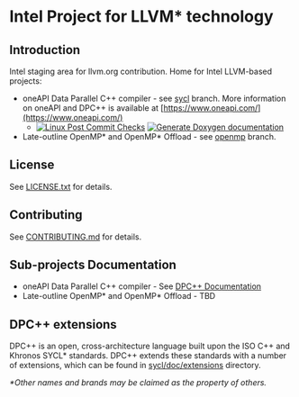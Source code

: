 # Intel Project for LLVM\* technology

## Introduction

Intel staging area for llvm.org contribution.
Home for Intel LLVM-based projects:

* oneAPI Data Parallel C++ compiler - see
  [sycl](https://github.com/intel/llvm/tree/sycl) branch. More information on
  oneAPI and DPC++ is available at
  [https://www.oneapi.com/](https://www.oneapi.com/)
  * [![Linux Post Commit Checks](https://github.com/intel/llvm/workflows/Linux%20Post%20Commit%20Checks/badge.svg)](https://github.com/intel/llvm/actions?query=workflow%3A%22Linux+Post+Commit+Checks%22)
    [![Generate Doxygen documentation](https://github.com/intel/llvm/workflows/Generate%20Doxygen%20documentation/badge.svg)](https://github.com/intel/llvm/actions?query=workflow%3A%22Generate+Doxygen+documentation%22)
* Late-outline OpenMP\* and OpenMP\* Offload - see
  [openmp](https://github.com/intel/llvm/tree/openmp) branch.

## License

See [LICENSE.txt](sycl/LICENSE.TXT) for details.

## Contributing

See [CONTRIBUTING.md](CONTRIBUTING.md) for details.

## Sub-projects Documentation

* oneAPI Data Parallel C++ compiler - See
  [DPC++ Documentation](https://intel.github.io/llvm-docs/)
* Late-outline OpenMP\* and OpenMP\* Offload - TBD

## DPC++ extensions

DPC++ is an open, cross-architecture language built upon the ISO C++ and Khronos
SYCL\* standards. DPC++ extends these standards with a number of extensions,
which can be found in [sycl/doc/extensions](sycl/doc/extensions) directory.

*\*Other names and brands may be claimed as the property of others.*

